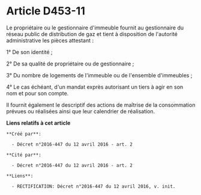 # Article D453-11

Le propriétaire ou le gestionnaire d'immeuble fournit au gestionnaire du réseau public de distribution de gaz et tient à
disposition de l'autorité administrative les pièces attestant : 

1° De son identité ;

2° De sa qualité de propriétaire ou de gestionnaire ;

3° Du nombre de logements de l'immeuble ou de l'ensemble d'immeubles ;

4° Le cas échéant, d'un mandat exprès autorisant un tiers à agir en son nom et pour son compte.

Il fournit également le descriptif des actions de maîtrise de la consommation prévues ou réalisées ainsi que leur calendrier
de réalisation.

**Liens relatifs à cet article**

	**Créé par**:

	  - Décret n°2016-447 du 12 avril 2016 - art. 2

	**Cité par**:

	  - Décret n°2016-447 du 12 avril 2016 - art. 2

	**Liens**:

	  - RECTIFICATION: Décret n°2016-447 du 12 avril 2016, v. init.
